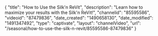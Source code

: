 {
    "title": "How to Use the Silk'n ReVit",
    "description": "Learn how to maximize your results with the Silk'n ReVit!",
    "channelid": "85595586",
    "videoid": "87479836",
    "date_created": "1490658130",
    "date_modified": "1491347492",
    "type": "captivate",
    "layout": "channelVideo",
    "url": "\/seasonal\/how-to-use-the-silk-n-revit\/85595586-87479836"
}